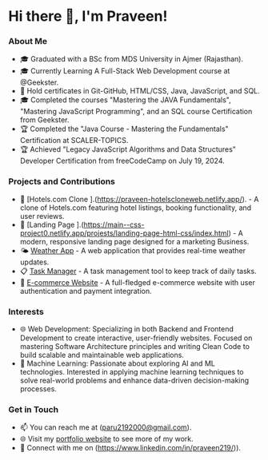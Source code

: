 # Hi there 👋, I'm Praveen!

### About Me
- 🎓 Graduated with a BSc from MDS University in Ajmer (Rajasthan).
- 🎓 Currently Learning A Full-Stack Web Development course at @Geekster. 
- 🔧 Hold certificates in Git-GitHub, HTML/CSS, Java, JavaScript, and SQL.
- 🎓 Completed the courses "Mastering the JAVA Fundamentals", "Mastering JavaScript Programming", and an SQL course Certification from Geekster.
- 🏆 Completed the "Java Course - Mastering the Fundamentals" Certification at SCALER-TOPICS.
- 🏆 Achieved "Legacy JavaScript Algorithms and Data Structures" Developer Certification from freeCodeCamp on July 19, 2024.
 
### Projects and Contributions
- 🚀 [Hotels.com Clone ].(https://praveen-hotelscloneweb.netlify.app/). - A clone of Hotels.com featuring hotel listings, booking functionality, and user reviews.
- 🌟 [Landing Page ].(https://main--css-project0.netlify.app/projests/landing-page-html-css/index.html) - A modern, responsive landing page designed for a marketing Business.
- 🌤️ [Weather App](link-to-project) - A web application that provides real-time weather updates.
- 📋 [Task Manager](link-to-project) - A task management tool to keep track of daily tasks.
- 🛒 [E-commerce Website](link-to-project) - A full-fledged e-commerce website with user authentication and payment integration.

### Interests
- 🌐 Web Development: Specializing in both Backend and Frontend Development to create interactive, user-friendly websites. Focused on mastering Software Architecture principles and writing Clean Code to build scalable and maintainable web applications.
- 🧠 Machine Learning: Passionate about exploring AI and ML technologies. Interested in applying machine learning techniques to solve real-world problems and enhance data-driven decision-making processes.

### Get in Touch
- 📫 You can reach me at (paru2192000@gmail.com).
- 🌐 Visit my [portfolio website](link-to-your-website) to see more of my work.
- 💼 Connect with me on (https://www.linkedin.com/in/praveen219/)).


